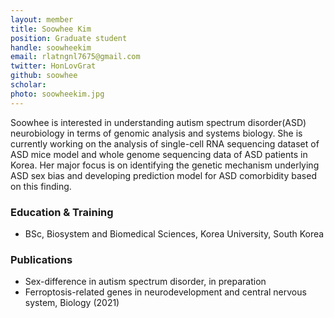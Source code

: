 ```yaml
---
layout: member
title: Soowhee Kim
position: Graduate student
handle: soowheekim
email: rlatngnl7675@gmail.com
twitter: HonLovGrat
github: soowhee
scholar: 
photo: soowheekim.jpg
---
```


Soowhee is interested in understanding autism spectrum disorder(ASD) neurobiology in terms of genomic analysis and systems biology. She is currently working on the analysis of single-cell RNA sequencing dataset of ASD mice model and whole genome sequencing data of ASD patients in Korea. Her major focus is on identifying the genetic mechanism underlying ASD sex bias and developing prediction model for ASD comorbidity based on this finding.

### Education & Training
- BSc, Biosystem and Biomedical Sciences, Korea University, South Korea

### Publications
- Sex-difference in autism spectrum disorder, in preparation
- Ferroptosis-related genes in neurodevelopment and central nervous system, Biology (2021)